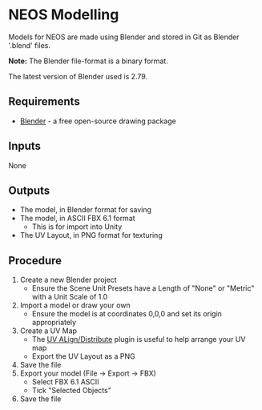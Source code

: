 NEOS Modelling
==============

Models for NEOS are made using Blender and stored in Git as Blender '.blend' files.

**Note:** The Blender file-format is a binary format.

The latest version of Blender used is 2.79.

Requirements
------------
* [Blender][1] - a free open-source drawing package

Inputs
------
None

Outputs
-------
* The model, in Blender format for saving
* The model, in ASCII FBX 6.1 format
  - This is for import into Unity
* The UV Layout, in PNG format for texturing

Procedure
---------
1. Create a new Blender project
   - Ensure the Scene Unit Presets have a Length of "None" or "Metric" with a Unit Scale of 1.0
1. Import a model or draw your own
   - Ensure the model is at coordinates 0,0,0 and set its origin appropriately
1. Create a UV Map
   - The [UV ALign/Distribute][2] plugin is useful to help arrange your UV map
   - Export the UV Layout as a PNG
1. Save the file
1. Export your model (File -> Export -> FBX)
   - Select FBX 6.1 ASCII
   - Tick "Selected Objects"
1. Save the file

 [1]: http://www.blender.org/
 [2]: https://github.com/c30ra/uv-align-distribute